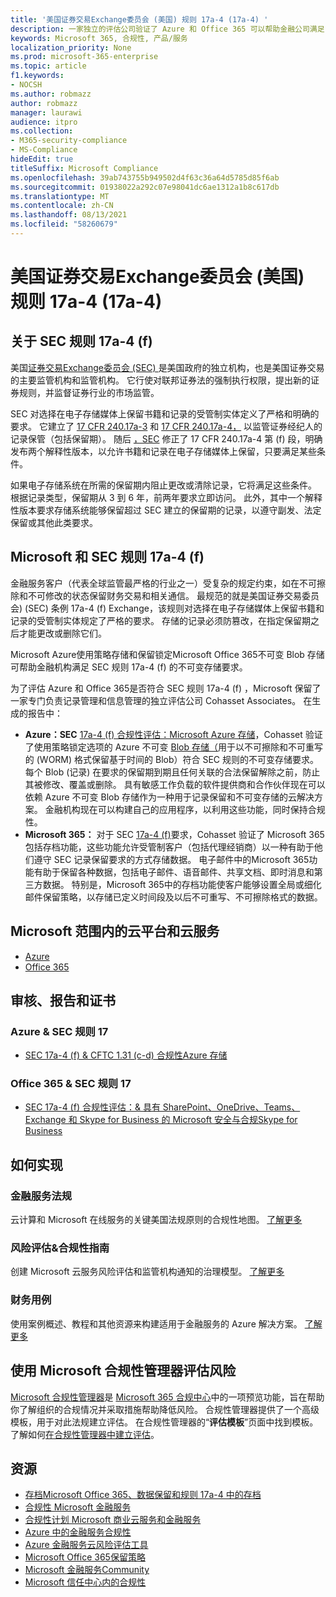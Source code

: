 ```yaml
---
title: '美国证券交易Exchange委员会 (美国) 规则 17a-4 (17a-4) '
description: 一家独立的评估公司验证了 Azure 和 Office 365 可以帮助金融公司满足 SEC 规则 17a-4 () 保留和不可变存储要求。
keywords: Microsoft 365, 合规性, 产品/服务
localization_priority: None
ms.prod: microsoft-365-enterprise
ms.topic: article
f1.keywords:
- NOCSH
ms.author: robmazz
author: robmazz
manager: laurawi
audience: itpro
ms.collection:
- M365-security-compliance
- MS-Compliance
hideEdit: true
titleSuffix: Microsoft Compliance
ms.openlocfilehash: 39ab743755b949502d4f63c36a64d5785d85f6ab
ms.sourcegitcommit: 01938022a292c07e98041dc6ae1312a1b8c617db
ms.translationtype: MT
ms.contentlocale: zh-CN
ms.lasthandoff: 08/13/2021
ms.locfileid: "58260679"
---
```

# <a name="securities-and-exchange-commission-sec-rule-17a-4f-united-states"></a>美国证券交易Exchange委员会 (美国) 规则 17a-4 (17a-4) 

## <a name="about-sec-rule-17a-4f"></a>关于 SEC 规则 17a-4 (f) 

美国[证券交易Exchange委员会 (SEC) ](https://www.sec.gov/)是美国政府的独立机构，也是美国证券交易的主要监管机构和监管机构。 它行使对联邦证券法的强制执行权限，提出新的证券规则，并监督证券行业的市场监管。

SEC 对选择在电子存储媒体上保留书籍和记录的受管制实体定义了严格和明确的要求。 它建立了 [17 CFR 240.17a-3](https://www.govinfo.gov/app/details/CFR-2012-title17-vol3/CFR-2012-title17-vol3-sec240-17a-3) 和 [17 CFR 240.17a-4，](https://www.ecfr.gov/cgi-bin/text-idx?mc=true&node=pt17.4.240&rgn=div5#se17.4.240_117a_64) 以监管证券经纪人的记录保管（包括保留期）。 随后 [，SEC](https://www.sec.gov/rules/interp/34-47806.htm) 修正了 17 CFR 240.17a-4 第 (f) 段，明确发布两个解释性版本，以允许书籍和记录在电子存储媒体上保留，只要满足某些条件。

如果电子存储系统在所需的保留期内阻止更改或清除记录，它将满足这些条件。 根据记录类型，保留期从 3 到 6 年，前两年要求立即访问。 此外，其中一个解释性版本要求存储系统能够保留超过 SEC 建立的保留期的记录，以遵守副发、法定保留或其他此类要求。

## <a name="microsoft-and-sec-rule-17a-4f"></a>Microsoft 和 SEC 规则 17a-4 (f) 

金融服务客户（代表全球监管最严格的行业之一）受复杂的规定约束，如在不可擦除和不可修改的状态保留财务交易和相关通信。 最规范的就是美国证券交易委员会)  (SEC) 条例 17a-4 (f) Exchange，该规则对选择在电子存储媒体上保留书籍和记录的受管制实体规定了严格的要求。 存储的记录必须防篡改，在指定保留期之后才能更改或删除它们。

Microsoft Azure使用策略存储和保留锁定Microsoft Office 365不可变 Blob 存储可帮助金融机构满足 SEC 规则 17a-4 (f) 的不可变存储要求。

为了评估 Azure 和 Office 365是否符合 SEC 规则 17a-4 (f) ，Microsoft 保留了一家专门负责记录管理和信息管理的独立评估公司 Cohasset Associates。 在生成的报告中：

- **Azure：SEC** [17a-4 (f) 合规性评估：Microsoft Azure 存储](https://servicetrust.microsoft.com/ViewPage/MSComplianceGuide?command=Download&downloadType=Document&downloadId=19b08fd4-d276-43e8-9461-715981d0ea20&docTab=4ce99610-c9c0-11e7-8c2c-f908a777fa4d_GRC_Assessment_Reports)，Cohasset 验证了使用策略锁定选项的 Azure 不可变 [Blob 存储（](/azure/storage/blobs/storage-blob-immutable-storage)用于以不可擦除和不可重写的 (WORM) 格式保留基于时间的 Blob）符合 SEC 规则的不可变存储要求。 每个 Blob (记录) 在要求的保留期到期且任何关联的合法保留解除之前，防止其被修改、覆盖或删除。 具有敏感工作负载的软件提供商和合作伙伴现在可以依赖 Azure 不可变 Blob 存储作为一种用于记录保留和不可变存储的云解决方案。 金融机构现在可以构建自己的应用程序，以利用这些功能，同时保持合规性。
- **Microsoft 365：** 对于 SEC [17a-4 (f)](/microsoft-365/compliance/retention-regulatory-requirements#sec-17a-4f-finra-4511c-and-cftc-131c-d)要求，Cohasset 验证了 Microsoft 365 包括存档功能，这些功能允许受管制客户（包括代理经销商）以一种有助于他们遵守 SEC 记录保留要求的方式存储数据。 电子邮件中的Microsoft 365功能有助于保留各种数据，包括电子邮件、语音邮件、共享文档、即时消息和第三方数据。 特别是，Microsoft 365中的存档功能使客户能够设置全局或细化邮件保留策略，以存储已定义时间段及以后不可重写、不可擦除格式的数据。

## <a name="microsoft-in-scope-cloud-platforms--services"></a>Microsoft 范围内的云平台和云服务

- [Azure](https://gallery.technet.microsoft.com/Overview-of-Azure-c1be3942)
- [Office 365](https://aka.ms/Office365ComplianceOfferings)

## <a name="audits-reports-and-certificates"></a>审核、报告和证书

### <a name="azure--sec-rule-17"></a>Azure & SEC 规则 17

- [SEC 17a-4 (f) & CFTC 1.31 (c-d) 合规性Azure 存储](https://azure.microsoft.com/resources/azure-immutable-storage-assessment-for-sec-17a-4f-by-cohasset/)

### <a name="office-365--sec-rule-17"></a>Office 365 & SEC 规则 17

- [SEC 17a-4 (f) 合规性评估：& 具有 SharePoint、OneDrive、Teams、Exchange 和 Skype for Business 的 Microsoft 安全与合规Skype for Business](https://servicetrust.microsoft.com/ViewPage/TrustDocumentsV3?command=Download&downloadType=Document&downloadId=2dc92867-5f83-49d8-ad04-9e7295c9e40e&tab=7f51cb60-3d6c-11e9-b2af-7bb9f5d2d913&docTab=7f51cb60-3d6c-11e9-b2af-7bb9f5d2d913_FAQ_and_White_Papers)

## <a name="how-to-implement"></a>如何实现

### <a name="financial-services-regulation"></a>金融服务法规

云计算和 Microsoft 在线服务的关键美国法规原则的合规性地图。 [了解更多](https://servicetrust.microsoft.com/ViewPage/TrustDocuments?command=Download&downloadType=Document&downloadId=5b483567-00b0-4d86-96ae-ee887dadb61c&docTab=6d000410-c9e9-11e7-9a91-892aae8839ad_Compliance_Guides)

### <a name="risk-assessment--compliance-guide"></a>风险评估&合规性指南

创建 Microsoft 云服务风险评估和监管机构通知的治理模型。 [了解更多](https://servicetrust.microsoft.com/ViewPage/TrustDocuments?command=Download&downloadType=Document&downloadId=edee9b14-3661-4a16-ba83-c35caf672bd7&docTab=6d000410-c9e9-11e7-9a91-892aae8839ad_FAQ_and_White_Papers)

### <a name="financial-use-cases"></a>财务用例

使用案例概述、教程和其他资源来构建适用于金融服务的 Azure 解决方案。 [了解更多](/azure/industry/financial/)

## <a name="use-microsoft-compliance-manager-to-assess-your-risk"></a>使用 Microsoft 合规性管理器评估风险

[Microsoft 合规性管理器](/microsoft-365/compliance/compliance-manager)是 [Microsoft 365 合规中心](/microsoft-365/compliance/microsoft-365-compliance-center)中的一项预览功能，旨在帮助你了解组织的合规情况并采取措施帮助降低风险。 合规性管理器提供了一个高级模板，用于对此法规建立评估。 在合规性管理器的“**评估模板**”页面中找到模板。 了解如何[在合规性管理器中建立评估](/microsoft-365/compliance/compliance-manager-assessments)。

## <a name="resources"></a>资源

- [存档Microsoft Office 365、数据保留和规则 17a-4 中的存档](https://www.microsoft.com/microsoft-365/blog/2015/11/10/office-365-exchange-online-archiving-now-meets-sec-rule-17a-4-requirements/)
- [合规性 Microsoft 金融服务](https://download.microsoft.com/download/6/4/7/64707E3E-6D3E-45D0-8207-A0EA3201B4A6/Microsoft%20Cloud%20-%20Financial%20Services%20Compliance%20Program%20\(Print\).pdf)
- [合规性计划 Microsoft 商业云服务和金融服务](https://servicetrust.microsoft.com/viewpage/financialservicesoverview)
- [Azure 中的金融服务合规性](https://azure.microsoft.com/resources/videos/azurecon-2015-financial-services-compliance-in-azure/)
- [Azure 金融服务云风险评估工具](https://servicetrust.microsoft.com/ViewPage/FFIECBlueprint?command=Download&downloadType=Document&downloadId=079a1973-711a-428f-9312-9ddd290cff7b&docTab=c726d5c0-2d1e-11e8-a485-57140ec19669_PaaS)
- [Microsoft Office 365保留策略](/office365/securitycompliance/retention-policies)
- [Microsoft 金融服务Community](https://techcommunity.microsoft.com/t5/financial-services/ct-p/FinancialServices)
- [Microsoft 信任中心内的合规性](https://www.microsoft.com/trust-center/compliance/compliance-overview)
